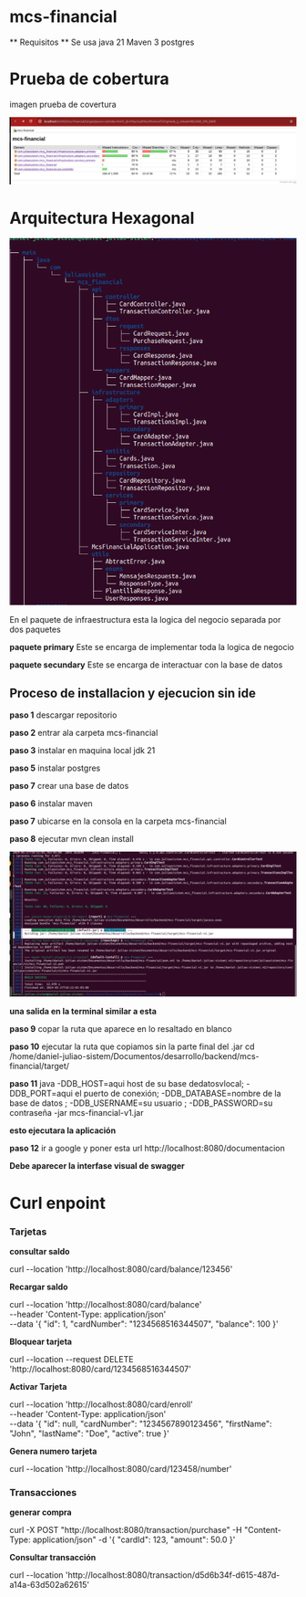 # mcs-financial

** Requisitos **
Se usa java 21 
Maven 3 
postgres 

# Prueba de cobertura 

imagen prueba de covertura 

![Texto alternativo](https://github.com/Farius-red/mcs-financial/blob/master/imgDocumentacion/jacoco.png)

# Arquitectura  Hexagonal


![Texto alternativo](https://github.com/Farius-red/mcs-financial/blob/master/imgDocumentacion/arquitectura.png)

En el paquete de infraestructura  esta la logica del negocio separada por dos paquetes 

**paquete primary**
Este se encarga de implementar toda la logica de negocio 

**paquete secundary**
Este se encarga de interactuar con la base de datos 


## Proceso de installacion y ejecucion sin ide

**paso 1**  descargar repositorio

**paso 2** entrar ala carpeta mcs-financial

**paso 3**  instalar en maquina local jdk 21

**paso 5**   instalar postgres

**paso 7** crear una  base de datos

**paso 6** instalar maven

**paso 7**  ubicarse en la consola en la carpeta mcs-financial

**paso 8**  ejecutar mvn clean  install

![Texto alternativo](https://github.com/Farius-red/mcs-financial/blob/master/imgDocumentacion/creaciondeJar.png)

**una salida en la terminal  similar a esta**


**paso  9**  copar la ruta que aparece en lo resaltado en blanco

**paso 10**  ejecutar  la ruta que copiamos sin la parte final del .jar
cd  /home/daniel-juliao-sistem/Documentos/desarrollo/backend/mcs-financial/target/




**paso 11**
java
-DDB_HOST=aqui host de su base dedatosvlocal;
-DDB_PORT=aqui el puerto de conexión;
-DDB_DATABASE=nombre de la base de datos ;
-DDB_USERNAME=su usuario ;
-DDB_PASSWORD=su contraseña  -jar mcs-financial-v1.jar


**esto ejecutara la aplicación**


**paso 12**
ir a google y poner esta url
http://localhost:8080/documentacion

**Debe aparecer la interfase visual  de swagger** 


# Curl enpoint 
  
### **Tarjetas** 

**consultar saldo** 

curl --location 'http://localhost:8080/card/balance/123456'

**Recargar saldo**

curl --location 'http://localhost:8080/card/balance' \
--header 'Content-Type: application/json' \
--data '{
"id": 1,
"cardNumber": "1234568516344507",
"balance": 100
}'

**Bloquear tarjeta**

curl --location --request DELETE 'http://localhost:8080/card/1234568516344507'


**Activar Tarjeta** 

curl --location 'http://localhost:8080/card/enroll' \
--header 'Content-Type: application/json' \
--data '{
"id": null,
"cardNumber": "1234567890123456",
"firstName": "John",
"lastName": "Doe",
"active": true
}'

**Genera numero tarjeta**

curl --location 'http://localhost:8080/card/123458/number'


### **Transacciones**

**generar compra** 

curl -X POST "http://localhost:8080/transaction/purchase" -H "Content-Type: application/json" -d '{
"cardId": 123,
"amount": 50.0
}'

**Consultar transacción**

curl --location 'http://localhost:8080/transaction/d5d6b34f-d615-487d-a14a-63d502a62615'